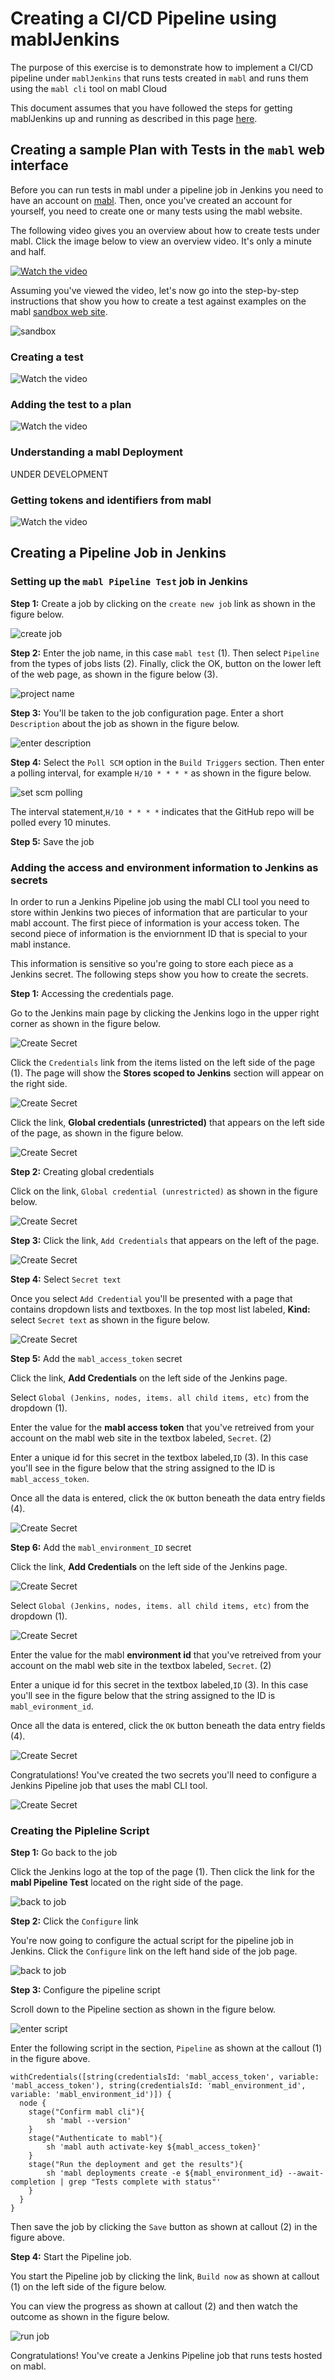 # Creating a CI/CD Pipeline using mablJenkins

The purpose of this exercise is to demonstrate how to implement a CI/CD
pipeline under `mablJenkins` that runs tests created in `mabl` and runs them using the `mabl cli` tool on mabl Cloud

This document assumes that you have followed the steps for getting mablJenkins up and running as
described in this page [here](README.md).

## Creating a sample Plan with Tests in the `mabl` web interface
Before you can run tests in mabl under a pipeline job in Jenkins you need to have an account on [mabl](https://www.mabl.com). Then, once you've created an account for yourself, you need to create one or many tests using the mabl website.

The following video gives you an overview about how to create tests under mabl. Click the image below to view an overview video. It's only a minute and half.

[![Watch the video](images/yt/easy-setup.png)](https://www.youtube.com/watch?v=pbM8nXYEclM)

Assuming you've viewed the video, let's now go into the step-by-step instructions that show you how to create a test against examples on the mabl [sandbox web site](https://sandbox.mabl.com/).

![sandbox](images/sandbox.png)

### Creating a test

![Watch the video](images/yt/holder-creating-ui-test-trainer.jpg)


### Adding the test to a plan

![Watch the video](images/yt/holder-adding-a-test-to-a-plan.jpg)

### Understanding a mabl Deployment

UNDER DEVELOPMENT

### Getting tokens and identifiers from mabl

![Watch the video](images/yt/holder-getting-tokens-and-identifiers.jpg)

## Creating a Pipeline Job in Jenkins


### Setting up the `mabl Pipeline Test` job in Jenkins

**Step 1:** Create a job by clicking on the `create new job` link as shown in the figure below.

![create job](images/create-job.png)

**Step 2:** Enter the job name, in this case `mabl test` (1). Then select `Pipeline` from the types of jobs lists (2). Finally, click the OK, button on the lower left of the web page, as shown in the figure below (3).

![project name](images/enter-project.png)

**Step 3:** You'll be taken to the job configuration page. Enter a short `Description` about the job as 
shown in the figure below.

![enter description](images/jenkins-description.png)

**Step 4:** Select the `Poll SCM` option in the `Build Triggers` section. Then enter a polling
 interval, for example `H/10 * * * *` as shown in the figure below.

![set scm polling](images/set-polling.png)

The interval statement,`H/10 * * * *` indicates that the GitHub repo will be polled every 10 minutes.

**Step 5:** Save the job

### Adding the access and environment information to Jenkins as secrets

In order to run a Jenkins Pipeline job using the mabl CLI tool you need to store within Jenkins two pieces of information that are particular to your mabl account. The first piece of information is your access token. The second piece of information is the enviornment ID that is special to your mabl instance.

This information is sensitive so you're going to store each piece as a Jenkins secret. The following steps show you how to create the secrets.

**Step 1:** Accessing the credentials page.

Go to the Jenkins main page by clicking the Jenkins logo in the upper right corner as shown in the figure below.

![Create Secret](images/create-secret-01.png)

Click the `Credentials` link from the items listed on the left side of the page (1). The page will show the **Stores scoped to Jenkins** section will appear on the right side.

![Create Secret](images/create-secret-02.png)

Click the link, **Global credentials (unrestricted)** that appears on the left side of the page, as shown in the figure below.

![Create Secret](images/create-secret-03.png)

**Step 2:** Creating global credentials

Click on the link, `Global credential (unrestricted)` as shown in the figure below.

![Create Secret](images/create-secret-04.png)

**Step 3:** Click the link, `Add Credentials` that appears on the left of the page.

![Create Secret](images/create-secret-05.png)

**Step 4:** Select `Secret text`

Once you select `Add Credential` you'll be presented with a page that contains dropdown lists and textboxes. In the top most list labeled, **Kind:** select `Secret text` as shown in the figure below.

![Create Secret](images/create-secret-06.png)

**Step 5:** Add the `mabl_access_token` secret

Click the link, **Add Credentials** on the left side of the Jenkins page.

Select `Global (Jenkins, nodes, items. all child items, etc)` from the dropdown (1).

Enter the value for the **mabl access token** that you've retreived from your account on the mabl web site in the textbox labeled, `Secret`. (2)

Enter a unique id for this secret in the textbox labeled,`ID` (3). In this case you'll see in the figure below that the string assigned to the ID is `mabl_access_token`.

Once all the data is entered, click the `OK` button beneath the data entry fields (4).

![Create Secret](images/create-secret-07.png)

**Step 6:** Add the `mabl_environment_ID` secret

Click the link, **Add Credentials** on the left side of the Jenkins page.

![Create Secret](images/create-secret-08.png)

Select `Global (Jenkins, nodes, items. all child items, etc)` from the dropdown (1).

![Create Secret](images/create-secret-09.png)

Enter the value for the mabl **environment id** that you've retreived from your account on the mabl web site in the textbox labeled, `Secret`. (2)

Enter a unique id for this secret in the textbox labeled,`ID` (3). In this case you'll see in the figure below that the string assigned to the ID is `mabl_evironment_id`.

Once all the data is entered, click the `OK` button beneath the data entry fields (4).

![Create Secret](images/create-secret-10.png)

Congratulations! You've created the two secrets you'll need to configure a Jenkins Pipeline job that uses the mabl CLI tool.

![Create Secret](images/create-secret-11.png)


### Creating the Pipleline Script

**Step 1:** Go back to the job

Click the Jenkins logo at the top of the page (1). Then click the link for the **mabl Pipeline Test** located on the right side of the page.

![back to job](images/access-project.png)

**Step 2:** Click the `Configure` link

You're now going to configure the actual script for the pipeline job in Jenkins. Click the `Configure` link on the left hand side of the job page.

![back to job](images/access-configure-proj.png)

**Step 3:** Configure the pipeline script

Scroll down to the Pipeline section as shown in the figure below.

![enter script](images/jenkins-script.jpg)

Enter the following script in the section, `Pipeline` as shown at the callout (1) in the figure above.

```
withCredentials([string(credentialsId: 'mabl_access_token', variable: 'mabl_access_token'), string(credentialsId: 'mabl_environment_id', variable: 'mabl_environment_id')]) {
  node {
    stage("Confirm mabl cli"){
        sh 'mabl --version'
    }
    stage("Authenticate to mabl"){
        sh 'mabl auth activate-key ${mabl_access_token}'
    }
    stage("Run the deployment and get the results"){
        sh 'mabl deployments create -e ${mabl_environment_id} --await-completion | grep "Tests complete with status"'
    }
  }
}
```


Then save the job by clicking the `Save` button as shown at callout (2) in the figure above.

**Step 4:**  Start the Pipeline job.

You start the Pipeline job by clicking the link, `Build now` as shown at callout (1) on the left side of the figure below.
 
You can view the progress as shown at callout (2) and then watch the outcome as shown in the figure below.

![run job](images/build-project.png)


Congratulations! You've create a Jenkins Pipeline job that runs tests hosted on mabl.